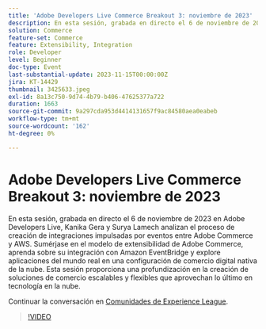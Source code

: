 ```yaml
---
title: 'Adobe Developers Live Commerce Breakout 3: noviembre de 2023'
description: En esta sesión, grabada en directo el 6 de noviembre de 2023 en Adobe Developers Live, Kanika Gera y Surya Lamech analizan el proceso de creación de integraciones impulsadas por eventos entre Adobe Commerce y AWS. Sumérjase en el modelo de extensibilidad de Adobe Commerce, aprenda sobre su integración con Amazon EventBridge y explore aplicaciones del mundo real en una configuración de comercio digital nativa de la nube. Esta sesión proporciona una profundización en la creación de soluciones de comercio escalables y flexibles que aprovechan lo último en tecnología en la nube.
solution: Commerce
feature-set: Commerce
feature: Extensibility, Integration
role: Developer
level: Beginner
doc-type: Event
last-substantial-update: 2023-11-15T00:00:00Z
jira: KT-14429
thumbnail: 3425633.jpeg
exl-id: 8a13c750-9d74-4b79-b406-47625377a722
duration: 1663
source-git-commit: 9a297cda953d4414131657f9ac84580aea0eabeb
workflow-type: tm+mt
source-wordcount: '162'
ht-degree: 0%

---
```


# Adobe Developers Live Commerce Breakout 3: noviembre de 2023

En esta sesión, grabada en directo el 6 de noviembre de 2023 en Adobe Developers Live, Kanika Gera y Surya Lamech analizan el proceso de creación de integraciones impulsadas por eventos entre Adobe Commerce y AWS. Sumérjase en el modelo de extensibilidad de Adobe Commerce, aprenda sobre su integración con Amazon EventBridge y explore aplicaciones del mundo real en una configuración de comercio digital nativa de la nube. Esta sesión proporciona una profundización en la creación de soluciones de comercio escalables y flexibles que aprovechan lo último en tecnología en la nube.

Continuar la conversación en [Comunidades de Experience League](https://adobe.ly/3ts1NW5).

>[!VIDEO](https://video.tv.adobe.com/v/3425633/?learn=on)
